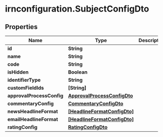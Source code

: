 # irnconfiguration.SubjectConfigDto

## Properties

Name | Type | Description | Notes
------------ | ------------- | ------------- | -------------
**id** | **String** |  | [optional] 
**name** | **String** |  | [optional] 
**code** | **String** |  | [optional] 
**isHidden** | **Boolean** |  | [optional] 
**identifierType** | **String** |  | [optional] 
**customFieldIds** | **[String]** |  | [optional] 
**approvalProcessConfig** | [**ApprovalProcessConfigDto**](ApprovalProcessConfigDto.md) |  | [optional] 
**commentaryConfig** | [**CommentaryConfigDto**](CommentaryConfigDto.md) |  | [optional] 
**newsHeadlineFormat** | [**[HeadlineFormatConfigDto]**](HeadlineFormatConfigDto.md) |  | [optional] 
**emailHeadlineFormat** | [**[HeadlineFormatConfigDto]**](HeadlineFormatConfigDto.md) |  | [optional] 
**ratingConfig** | [**RatingConfigDto**](RatingConfigDto.md) |  | [optional] 



